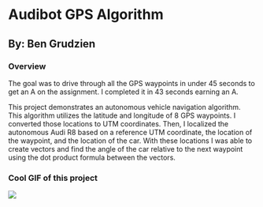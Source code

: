 # Audibot GPS Algorithm

## By: Ben Grudzien

### Overview

The goal was to drive through all the GPS waypoints in under 45 seconds to get an A on the assignment. I completed it in 43 seconds earning an A. 

This project demonstrates an autonomous vehicle navigation algorithm. This algorithm utilizes the latitude and longitude of 8 GPS waypoints. I converted those locations to UTM coordinates. Then, I localized the autonomous Audi R8 based on a reference UTM coordinate, the location of the waypoint, and the location of the car. With these locations I was able to create vectors and find the angle of the car relative to the next waypoint using the dot product formula between the vectors. 

### Cool GIF of this project

![](https://github.com/Grudz/Audiobot_GPS_Algorithm/blob/main/audi_bot_gps_sim_2.gif)
